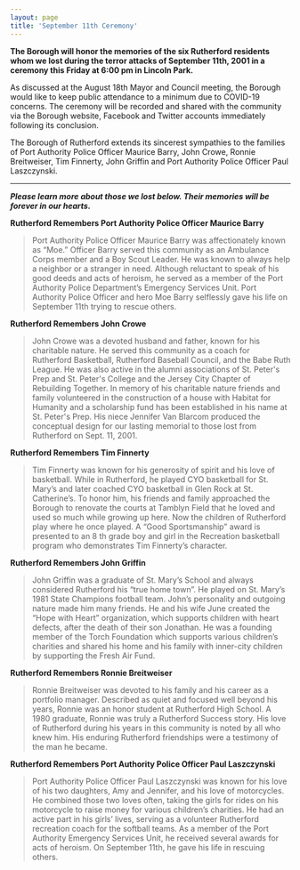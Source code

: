 ```yaml
---
layout: page
title: 'September 11th Ceremony'
---
```

 
**The Borough will honor the memories of the six Rutherford residents whom we lost during the terror attacks of September 11th, 2001 in a ceremony this Friday at 6:00 pm in Lincoln Park.**

As discussed at the August 18th Mayor and Council meeting, the Borough would like to keep public attendance to a minimum due to COVID-19 concerns.  The ceremony will be recorded and shared with the community via the Borough website, Facebook and Twitter accounts immediately following its conclusion.

The Borough of Rutherford extends its sincerest sympathies to the families of Port Authority Police Officer Maurice Barry, John Crowe, Ronnie Breitweiser, Tim Finnerty, John Griffin and Port Authority Police Officer Paul Laszczynski. 

---

***Please learn more about those we lost below. Their memories will be forever in our hearts.***

**Rutherford Remembers Port Authority Police Officer Maurice Barry**

>Port Authority Police Officer Maurice Barry was affectionately known as “Moe.” Officer Barry served this community as an Ambulance Corps member and a Boy Scout Leader. He was known to always help a neighbor or a stranger in need. Although reluctant to speak of his good deeds and acts of heroism, he served as a member of the Port Authority Police Department’s Emergency Services Unit. Port Authority Police Officer and hero Moe Barry selflessly gave his life on September 11th trying to rescue others.

**Rutherford Remembers John Crowe**

>John Crowe was a devoted husband and father, known for his charitable nature. He served this community as a coach for Rutherford Basketball, Rutherford Baseball Council, and the Babe Ruth League. He was also active in the alumni associations of St. Peter's Prep and St. Peter's College and the Jersey City Chapter of Rebuilding Together. In memory of his charitable nature friends and family volunteered in the construction of a house with Habitat for Humanity and a scholarship fund has been established in his name at St. Peter's Prep. His niece Jennifer Van Blarcom produced the conceptual design for our lasting memorial to those lost from Rutherford on Sept. 11, 2001.

**Rutherford Remembers Tim Finnerty**

>Tim Finnerty was known for his generosity of spirit and his love of basketball. While in Rutherford, he played CYO basketball for St. Mary’s and later coached CYO basketball in Glen Rock at St. Catherine’s. To honor him, his friends and family approached the Borough to renovate the courts at Tamblyn Field that he loved and used so much while growing up here. Now the children of Rutherford play where he once played. A “Good Sportsmanship” award is presented to an 8 th grade boy and girl in the Recreation basketball program who demonstrates Tim Finnerty’s character.

**Rutherford Remembers John Griffin**

>John Griffin was a graduate of St. Mary’s School and always considered Rutherford his “true home town”. He played on St. Mary’s 1981 State Champions football team. John’s personality and outgoing nature made him many friends. He and his wife June created the “Hope with Heart” organization, which supports children with heart defects, after the death of their son Jonathan. He was a founding member of the Torch Foundation which supports various children’s charities and shared his home and his family with inner-city children by supporting the Fresh Air Fund. 

**Rutherford Remembers Ronnie Breitweiser**

>Ronnie Breitweiser was devoted to his family and his career as a portfolio manager. Described as quiet and focused well beyond his years, Ronnie was an honor
student at Rutherford High School. A 1980 graduate, Ronnie was truly a Rutherford Success story. His love of Rutherford during his years in this community is noted by all who knew him. His enduring Rutherford friendships were a testimony of the man he became.

**Rutherford Remembers Port Authority Police Officer Paul Laszczynski**

>Port Authority Police Officer Paul Laszczynski was known for his love of his two daughters, Amy and Jennifer, and his love of motorcycles. He combined those two loves often, taking the girls for rides on his motorcycle to raise money for various children’s charities. He had an active part in his girls’ lives, serving as a volunteer Rutherford recreation coach for the softball teams. As a member of the Port Authority Emergency Services Unit, he received several awards for acts of heroism. On September 11th, he gave his life in rescuing others.

